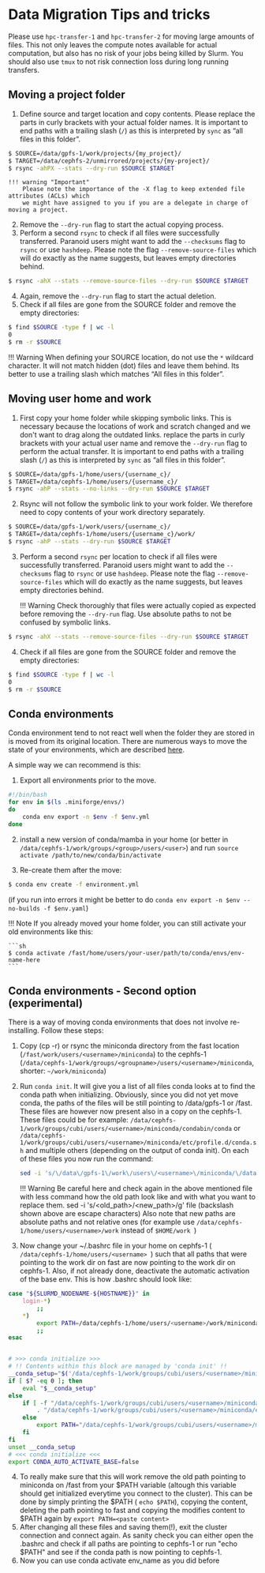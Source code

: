# Data Migration Tips and tricks
Please use `hpc-transfer-1` and `hpc-transfer-2` for moving large amounts of files.
This not only leaves the compute notes available for actual computation, but also has no risk of your jobs being killed by Slurm.
You should also use `tmux` to not risk connection loss during long running transfers.

## Moving a project folder
1. Define source and target location and copy contents.
   Please replace the parts in curly brackets with your actual folder names.
   It is important to end paths with a trailing slash (`/`) as this is interpreted by `sync` as “all files in this folder”.
```sh
$ SOURCE=/data/gpfs-1/work/projects/{my_project}/
$ TARGET=/data/cephfs-2/unmirrored/projects/{my-project}/
$ rsync -ahPX --stats --dry-run $SOURCE $TARGET
```

    !!! warning "Important"
        Please note the importance of the -X flag to keep extended file attributes (ACLs) which
        we might have assigned to you if you are a delegate in charge of moving a project.

2. Remove the `--dry-run` flag to start the actual copying process.
3. Perform a second `rsync` to check if all files were successfully transferred.
   Paranoid users might want to add the `--checksums` flag to `rsync` or use `hashdeep`.
   Please note the flag `--remove-source-files` which will do exactly as the name suggests,
   but leaves empty directories behind.
```sh
$ rsync -ahX --stats --remove-source-files --dry-run $SOURCE $TARGET
```
4. Again, remove the `--dry-run` flag to start the actual deletion.
5. Check if all files are gone from the SOURCE folder and remove the empty directories:
```sh
$ find $SOURCE -type f | wc -l
0
$ rm -r $SOURCE
```

!!! Warning 
    When defining your SOURCE location, do not use the `*` wildcard character.
    It will not match hidden (dot) files and leave them behind.
    Its better to use a trailing slash which matches “All files in this folder”.

## Moving user home and work
1. First copy your home folder while skipping symbolic links.
   This is necessary because the locations of work and scratch changed and we don't want to drag along the outdated links.
   replace the parts in curly brackets with your actual user name and remove the `--dry-run` flag to perform the actual transfer.
   It is important to end paths with a trailing slash (`/`) as this is interpreted by `sync` as “all files in this folder”.
```sh
$ SOURCE=/data/gpfs-1/home/users/{username_c}/
$ TARGET=/data/cephfs-1/home/users/{username_c}/
$ rsync -ahP --stats --no-links --dry-run $SOURCE $TARGET
```
2. Rsync will not follow the symbolic link to your work folder.
   We therefore need to copy contents of your work directory separately.
```sh
$ SOURCE=/data/gpfs-1/work/users/{username_c}/
$ TARGET=/data/cephfs-1/home/users/{username_c}/work/
$ rsync -ahP --stats --dry-run $SOURCE $TARGET
```
3. Perform a second `rsync` per location to check if all files were successfully transferred.
   Paranoid users might want to add the `--checksums` flag to `rsync` or use `hashdeep`.
   Please note the flag `--remove-source-files` which will do exactly as the name suggests,
   but leaves empty directories behind.
   
    !!! Warning
        Check thoroughly that files were actually copied as expected before removing the `--dry-run` flag.
        Use absolute paths to not be confused by symbolic links.
 
```sh
$ rsync -ahX --stats --remove-source-files --dry-run $SOURCE $TARGET
```
4. Check if all files are gone from the SOURCE folder and remove the empty directories:
```sh
$ find $SOURCE -type f | wc -l
0
$ rm -r $SOURCE
```

## Conda environments
Conda environment tend to not react well when the folder they are stored in is moved from its original location.
There are numerous ways to move the state of your environments, which are described [here](https://www.anaconda.com/blog/moving-conda-environments).

A simple way we can recommend is this:

1. Export all environments prior to the move.
```sh
#!/bin/bash
for env in $(ls .miniforge/envs/)
do
    conda env export -n $env -f $env.yml
done
```

2. install a new version of conda/mamba in your home (or better in `/data/cephfs-1/work/groups/<group>/users/<user>`) and run `source activate /path/to/new/conda/bin/activate`

3. Re-create them after the move:
```sh
$ conda env create -f environment.yml
```

(if you run into errors it might be better to do `conda env export -n $env --no-builds -f $env.yaml`)

!!! Note
    If you already moved your home folder, you can still activate your old environments like this:

    ```sh
    $ conda activate /fast/home/users/your-user/path/to/conda/envs/env-name-here
    ```
## Conda environments - Second option (experimental)
There is a way of moving conda environments that does not involve re-installing. Follow these steps:

1. Copy (cp -r) or rsync the miniconda directory from the fast location (``` /fast/work/users/<username>/miniconda ```) to the cephfs-1 (``` /data/cephfs-1/work/groups/<groupname>/users/<username>/miniconda ```, shorter:  ``` ~/work/miniconda ```)
2. Run ``` conda init ```. It will give you a list of all files conda looks at to find the conda path when initializing. Obviously, since you did not yet move conda, the paths of the files will be still pointing to  /data/gpfs-1 or /fast. These files are however now present also in a copy on the cephfs-1. These files could be for example: ``` /data/cephfs-1/work/groups/cubi/users/<username>/miniconda/condabin/conda ``` or ``` /data/cephfs-1/work/groups/cubi/users/<username>/miniconda/etc/profile.d/conda.sh ``` and multiple others (depending on the output of conda init). On each of these files you now run the command:
    ```sh
    sed -i 's/\/data\/gpfs-1\/work\/users\/<username>\/miniconda/\/data\/cephfs-1\/work\/groups\/<groupname>\/users\/<username>\/miniconda/g' <file_path/file_name>
    ```

    !!! Warning
        Be careful here and check again in the above mentioned file with less command how the old path look like and with what you want to replace them. 
        sed -i 's/<old_path>/<new_path>/g' file (backslash shown above are escape characters)
        Also note that new paths are absolute paths and not relative ones (for example use  ``` /data/cephfs-1/home/users/<username>/work ``` instead of  ``` $HOME/work  ```)

3. Now change your ~/.bashrc file in your home on cephfs-1 ( ``` /data/cephfs-1/home/users/<username>  ```) such that all paths that were pointing to the work dir on fast are now pointing to the work dir on cephfs-1. Also, if not already done, deactivate the automatic activation of the base env. This is how .bashrc should look like:
```sh
case "${SLURMD_NODENAME-${HOSTNAME}}" in
    login-*)
        ;;
    *)
        export PATH=/data/cephfs-1/home/users/<username>/work/miniconda/condabin:$PATH
        ;;
esac


# >>> conda initialize >>>
# !! Contents within this block are managed by 'conda init' !!
__conda_setup="$('/data/cephfs-1/work/groups/cubi/users/<username>/miniconda/bin/conda' 'shell.bash' 'hook' 2> /dev/null)"
if [ $? -eq 0 ]; then
    eval "$__conda_setup"
else
    if [ -f "/data/cephfs-1/work/groups/cubi/users/<username>/miniconda/etc/profile.d/conda.sh" ]; then
        . "/data/cephfs-1/work/groups/cubi/users/<username>/miniconda/etc/profile.d/conda.sh"
    else
        export PATH="/data/cephfs-1/work/groups/cubi/users/<username>/miniconda/bin:$PATH"
    fi
fi
unset __conda_setup
# <<< conda initialize <<<
export CONDA_AUTO_ACTIVATE_BASE=false
```

4. To really make sure that this will work  remove the old path pointing to miniconda on /fast from your $PATH variable (altough this variable should get initialized everytime you connect to the cluster). This can be done by simply printing the $PATH ( ``` echo $PATH ```), copying the content, deleting the path pointing to fast and copying the modifies content to $PATH again by  ``` export PATH=<paste content>  ```
5. After changing all these files and saving them(!), exit the cluster connection and connect again. As sanity check you can either open the .bashrc and check if all paths are pointing to cephfs-1 or run "echo $PATH" and see if the conda path is now pointing to cephfs-1.
6. Now you can use conda activate env_name as you did before

